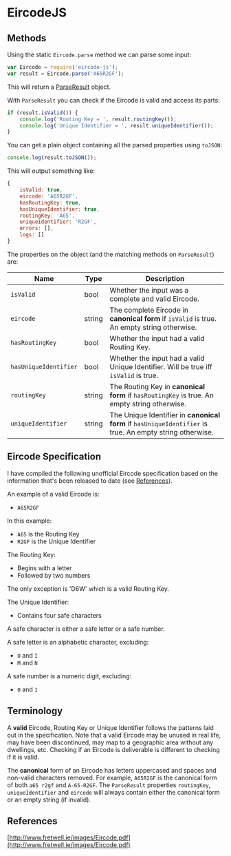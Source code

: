 # EircodeJS

## Methods

Using the static `Eircode.parse` method we can parse some input:

```javascript
var Eircode = require('eircode-js');
var result = Eircode.parse('A65R2GF');
```

This will return a [ParseResult](src/parse-result.js) object.

With `ParseResult` you can check if the Eircode is valid and access its parts:

```javascript
if (result.isValid()) {
    console.log('Routing Key = ', result.routingKey());
    console.log('Unique Identifier = ', result.uniqueIdentifier());
}
```

You can get a plain object containing all the parsed properties using `toJSON`:

```javascript
console.log(result.toJSON());
```

This will output something like:

```javascript
{
    isValid: true,
    eircode: 'A65R2GF',
    hasRoutingKey: true,
    hasUniqueIdentifier: true,
    routingKey: 'A65',
    uniqueIdentifier: 'R2GF',
    errors: [],
    logs: []
}
```

The properties on the object (and the matching methods on `ParseResult`) are:

| Name | Type | Description |
| ---  | ---  | ----------- |
| `isValid` | bool | Whether the input was a complete and valid Eircode. |
| `eircode` | string | The complete Eircode in **canonical form** if `isValid` is true. An empty string otherwise. |
| `hasRoutingKey` | bool | Whether the input had a valid Routing Key. |
| `hasUniqueIdentifier` | bool | Whether the input had a valid Unique Identifier. Will be true iff `isValid` is true. |
| `routingKey` | string | The Routing Key in **canonical form** if `hasRoutingKey` is true. An empty string otherwise. |
| `uniqueIdentifier` | string | The Unique Identifier in **canonical form** if `hasUniqueIdentifier` is true. An empty string otherwise. |

## Eircode Specification

I have compiled the following unofficial Eircode specification based on the information that's been released to date (see [References](#References)).

An example of a valid Eircode is:

- `A65R2GF`

In this example:

- `A65` is the Routing Key
- `R2GF` is the Unique Identifier

The Routing Key:

- Begins with a letter
- Followed by two numbers

The only exception is 'D6W' which is a valid Routing Key.

The Unique Identifier:

- Contains four safe characters

A safe character is either a safe letter or a safe number.

A safe letter is an alphabetic character, excluding:

- `O` and `I`
- `M` and `N`

A safe number is a numeric digit, excluding:

- `0` and `1`

## Terminology

A **valid** Eircode, Routing Key or Unique Identifier follows the patterns laid out in the specification.
Note that a valid Eircode may be unused in real life, may have been discontinued, may map to a geographic area
without any dwellings, etc. Checking if an Eircode is deliverable is different to checking if it is valid.

The **canonical** form of an Eircode has letters uppercased and spaces and non-valid characters removed.
For example, `A65R2GF` is the canonical form of both `a65 r2gf` and `A-65-R2GF`. The `ParseResult` properties `routingKey`,
`uniqueIdentifier` and `eircode` will always contain either the canonical form or an empty string (if invalid).

## References

[http://www.fretwell.ie/images/Eircode.pdf](http://www.fretwell.ie/images/Eircode.pdf)
